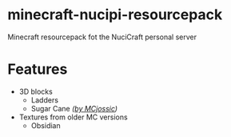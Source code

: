 # minecraft-nucipi-resourcepack

Minecraft resourcepack fot the NuciCraft personal server

# Features

 - 3D blocks
   - Ladders
   - Sugar Cane _([by MCjossic](https://www.curseforge.com/minecraft/texture-packs/three-dimensional-sugar-cane))_
 - Textures from older MC versions
   - Obsidian

